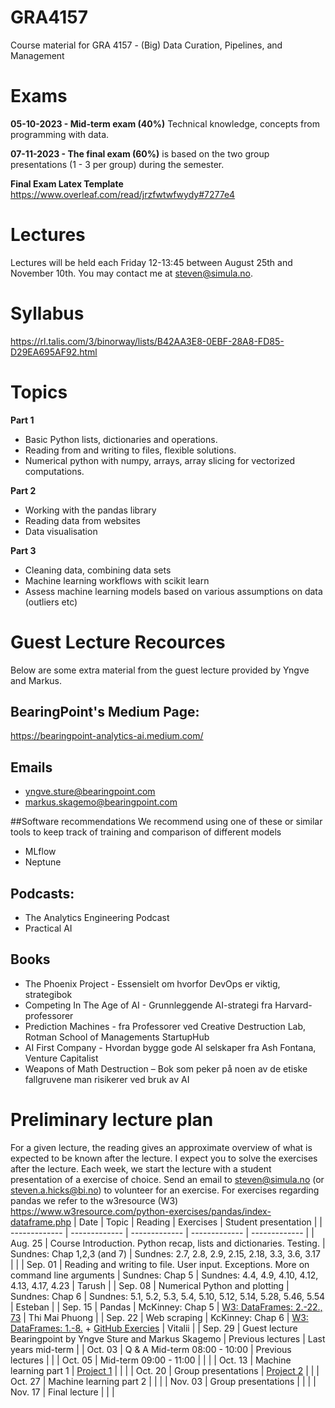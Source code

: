 # GRA4157

Course material for GRA 4157 - (Big) Data Curation, Pipelines, and Management

# Exams

**05-10-2023 - Mid-term exam (40%)** Technical knowledge, concepts from programming with data.

**07-11-2023 - The final exam (60%)** is based on the two group presentations (1 - 3 per group) during the semester.

**Final Exam Latex Template** https://www.overleaf.com/read/jrzfwtwfwydy#7277e4

# Lectures

Lectures will be held each Friday 12-13:45 between August 25th and November 10th. You may contact me at steven@simula.no.

# Syllabus
https://rl.talis.com/3/binorway/lists/B42AA3E8-0EBF-28A8-FD85-D29EA695AF92.html

# Topics

**Part 1**

- Basic Python lists, dictionaries and operations.
- Reading from and writing to files, flexible solutions.
- Numerical python with numpy, arrays, array slicing for vectorized computations.

**Part 2**

- Working with the pandas library
- Reading data from websites
- Data visualisation

**Part 3**

- Cleaning data, combining data sets
- Machine learning workflows with scikit learn
- Assess machine learning models based on various assumptions on data (outliers etc)

# Guest Lecture Recources
Below are some extra material from the guest lecture provided by Yngve and Markus.

## BearingPoint's Medium Page:
https://bearingpoint-analytics-ai.medium.com/

## Emails
* yngve.sture@bearingpoint.com
* markus.skagemo@bearingpoint.com

##Software recommendations
We recommend using one of these or similar tools to keep track of training and comparison of different models
* MLflow
* Neptune

## Podcasts:
* The Analytics Engineering Podcast
* Practical AI

## Books
* The Phoenix Project - Essensielt om hvorfor DevOps er viktig, strategibok
* Competing In The Age of AI - Grunnleggende AI-strategi fra Harvard-professorer
* Prediction Machines - fra Professorer ved Creative Destruction Lab, Rotman School of Managements StartupHub
* AI First Company - Hvordan bygge gode AI selskaper fra Ash Fontana, Venture Capitalist
* Weapons of Math Destruction – Bok som peker på noen av de etiske fallgruvene man risikerer ved bruk av AI

# Preliminary lecture plan

For a given lecture, the reading gives an approximate overview of what is expected to be known after the lecture. I expect you to solve the exercises after the lecture. Each week, we start the lecture with a student presentation of a exercise of choice. Send an email to steven@simula.no (or steven.a.hicks@bi.no) to volunteer for an exercise. For exercises regarding pandas we refer to the w3resource (W3) https://www.w3resource.com/python-exercises/pandas/index-dataframe.php
| Date | Topic | Reading | Exercises | Student presentation |
| ------------- | ------------- | ------------- | ------------- | ------------- |
| Aug. 25 | Course Introduction. Python recap, lists and dictionaries. Testing. | Sundnes: Chap 1,2,3 (and 7) | Sundnes: 2.7, 2.8, 2.9, 2.15, 2.18, 3.3, 3.6, 3.17 | |
| Sep. 01 | Reading and writing to file. User input. Exceptions. More on command line arguments | Sundnes: Chap 5 | Sundnes: 4.4, 4.9, 4.10, 4.12, 4.13, 4.17, 4.23 | Tarush |
| Sep. 08 | Numerical Python and plotting | Sundnes: Chap 6 | Sundnes: 5.1, 5.2, 5.3, 5.4, 5.10, 5.12, 5.14, 5.28, 5.46, 5.54 | Esteban |
| Sep. 15 | Pandas | McKinney: Chap 5 | [W3: DataFrames: 2.-22., 73](https://www.w3resource.com/python-exercises/pandas/index-dataframe.php) | Thi Mai Phuong |
| Sep. 22 | Web scraping | KcKinney: Chap 6 | [W3: DataFrames: 1.-8.](https://www.w3resource.com/python-exercises/pandas/index-dataframe.php) + [GitHub Exercies](https://github.com/BI-DS/GRA4157/tree/main/lectures/05-web-scraping/exercises) | Vitalii |
| Sep. 29 | Guest lecture Bearingpoint by Yngve Sture and Markus Skagemo | Previous lectures | Last years mid-term |
| Oct. 03 | Q & A Mid-term 08:00 - 10:00 | Previous lectures | |
| Oct. 05 | Mid-term 09:00 - 11:00 | | |
| Oct. 13 | Machine learning part 1 | [Project 1](https://github.com/BI-DS/GRA4157/blob/main/lectures/08-project-and-intro-to-ml/Project_1.pdf) | | |
| Oct. 20 | Group presentations | [Project 2](https://github.com/BI-DS/GRA4157/blob/main/lectures/09-group-presentations-1/Project_2.pdf) | |
| Oct. 27 | Machine learning part 2 |  |  |
| Nov. 03 | Group presentations | | |
| Nov. 17 | Final lecture | |  |

